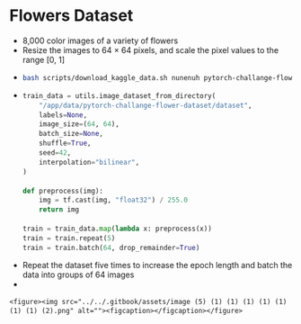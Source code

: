 # Flowers Dataset

* 8,000 color images of a variety of flowers
* Resize the images to 64 × 64 pixels, and scale the pixel values to the range \[0, 1]
* ```bash
  bash scripts/download_kaggle_data.sh nunenuh pytorch-challange-flower-dataset
  ```
* ```python
  train_data = utils.image_dataset_from_directory(
      "/app/data/pytorch-challange-flower-dataset/dataset",
      labels=None,
      image_size=(64, 64),
      batch_size=None,
      shuffle=True,
      seed=42,
      interpolation="bilinear",
  ) 

  def preprocess(img):
      img = tf.cast(img, "float32") / 255.0
      return img

  train = train_data.map(lambda x: preprocess(x)) 
  train = train.repeat(5) 
  train = train.batch(64, drop_remainder=True)
  ```
* Repeat the dataset five times to increase the epoch length and batch the data into groups of 64 images
*

    <figure><img src="../../.gitbook/assets/image (5) (1) (1) (1) (1) (1) (1) (1) (2).png" alt=""><figcaption></figcaption></figure>
